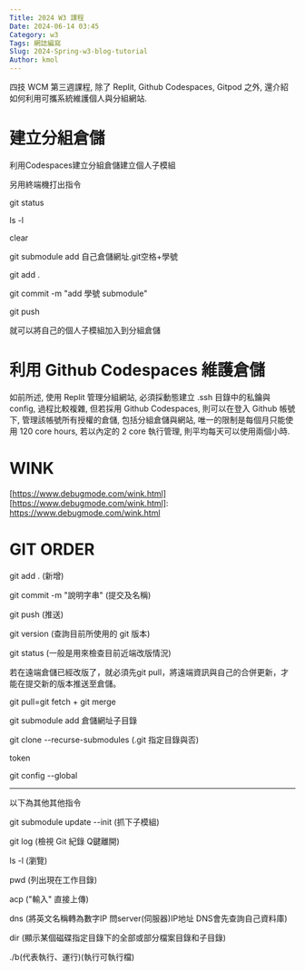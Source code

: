 ```yaml
---
Title: 2024 W3 課程
Date: 2024-06-14 03:45
Category: w3
Tags: 網誌編寫
Slug: 2024-Spring-w3-blog-tutorial
Author: kmol
---
```


四技 WCM 第三週課程, 除了 Replit, Github Codespaces, Gitpod 之外, 還介紹如何利用可攜系統維護個人與分組網站.

<!-- PELICAN_END_SUMMARY -->

# 建立分組倉儲
利用Codespaces建立分組倉儲建立個人子模組

另用終端機打出指令

git status

ls -l

clear

git submodule add 自己倉儲網址.git空格+學號

git add .

git commit -m "add 學號 submodule"

git push

就可以將自己的個人子模組加入到分組倉儲

# 利用 Github Codespaces 維護倉儲
如前所述, 使用 Replit 管理分組網站, 必須採動態建立 .ssh 目錄中的私鑰與 config, 過程比較複雜, 但若採用 Github Codespaces, 則可以在登入 Github 帳號下, 管理該帳號所有授權的倉儲, 包括分組倉儲與網站, 唯一的限制是每個月只能使用 120 core hours, 若以內定的 2 core 執行管理, 則平均每天可以使用兩個小時.

# WINK
[https://www.debugmode.com/wink.html]
[https://www.debugmode.com/wink.html]: https://www.debugmode.com/wink.html

# GIT ORDER
git add . (新增)

git commit -m "說明字串"  (提交及名稱)

git push (推送)

git version (查詢目前所使用的 git 版本)

git status (一般是用來檢查目前近端改版情況)

若在遠端倉儲已經改版了，就必須先git pull，將遠端資訊與自己的合併更新，才能在提交新的版本推送至倉儲。

git pull=git fetch + git merge

git submodule add 倉儲網址子目錄

git clone --recurse-submodules (.git 指定目錄與否)

token

git config --global

------------------------

以下為其他其他指令

git submodule update --init (抓下子模組)

git log (檢視 Git 紀錄 Q鍵離開)

ls -l (瀏覽)

pwd (列出現在工作目錄)

acp ("輸入" 直接上傳)

dns (將英文名稱轉為數字IP 問server(伺服器)IP地址 DNS會先查詢自己資料庫)

dir (顯示某個磁碟指定目錄下的全部或部分檔案目錄和子目錄)

./b(代表執行、運行)(執行可執行檔)


